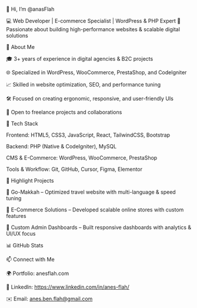 
👋 Hi, I’m @anasFlah

💻 Web Developer | E-commerce Specialist | WordPress & PHP Expert
🎯 Passionate about building high-performance websites & scalable digital solutions

🚀 About Me

🎓 3+ years of experience in digital agencies & B2C projects

🌐 Specialized in WordPress, WooCommerce, PrestaShop, and CodeIgniter

📈 Skilled in website optimization, SEO, and performance tuning

🛠️ Focused on creating ergonomic, responsive, and user-friendly UIs

🤝 Open to freelance projects and collaborations

🧰 Tech Stack

Frontend: HTML5, CSS3, JavaScript, React, TailwindCSS, Bootstrap

Backend: PHP (Native & CodeIgniter), MySQL

CMS & E-Commerce: WordPress, WooCommerce, PrestaShop

Tools & Workflow: Git, GitHub, Cursor, Figma, Elementor

📂 Highlight Projects

🔹 Go-Makkah – Optimized travel website with multi-language & speed tuning

🔹 E-Commerce Solutions – Developed scalable online stores with custom features

🔹 Custom Admin Dashboards – Built responsive dashboards with analytics & UI/UX focus

📊 GitHub Stats

📫 Connect with Me

🌍 Portfolio: anesflah.com

💼 LinkedIn: https://www.linkedin.com/in/anes-flah/

✉️ Email: anes.ben.flah@gmail.com



<!---
anasFlah/anasFlah is a ✨ special ✨ repository because its `README.md` (this file) appears on your GitHub profile.
You can click the Preview link to take a look at your changes.
--->
